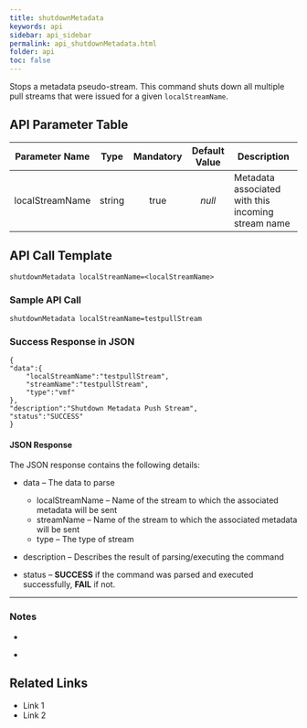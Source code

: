 ```yaml
---
title: shutdownMetadata
keywords: api
sidebar: api_sidebar
permalink: api_shutdownMetadata.html
folder: api
toc: false
---
```




Stops a metadata pseudo-stream. This command shuts down all multiple pull streams that were issued for a given `localStreamName`.





## API Parameter Table

| Parameter Name  |  Type  | Mandatory | Default Value | Description                              |
| :-------------: | :----: | :-------: | :-----------: | ---------------------------------------- |
| localStreamName | string |   true    |    *null*     | Metadata associated with this incoming stream name |



## API Call Template

``` 
shutdownMetadata localStreamName=<localStreamName>
```



### Sample API Call

``` 
shutdownMetadata localStreamName=testpullStream
```



### Success Response in JSON

``` 
{
"data":{
    "localStreamName":"testpullStream",
    "streamName":"testpullStream",
    "type":"vmf"
},
"description":"Shutdown Metadata Push Stream", 
"status":"SUCCESS"
}
```



#### **JSON Response**

The JSON response contains the following details:

- data – The data to parse
  - localStreamName – Name of the stream to which the associated metadata will be sent
  - streamName – Name of the stream to which the associated metadata will be sent
  - type – The type of stream


- description – Describes the result of parsing/executing the command
- status – **SUCCESS** if the command was parsed and executed successfully, **FAIL** if not.

------

### Notes

- ​

- ​





## **Related Links**

- Link 1
- Link 2